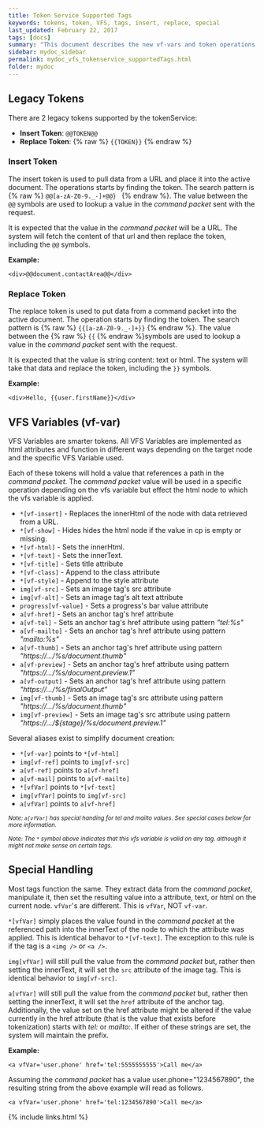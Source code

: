 ```yaml
---
title: Token Service Supported Tags
keywords: tokens, token, VFS, tags, insert, replace, special
last_updated: February 22, 2017
tags: [docs]
summary: "This document describes the new vf-vars and token operations now supported by the token service. Note the vfvar (no hyphen) tokens are separate and not impacted by the vf-vars."
sidebar: mydoc_sidebar
permalink: mydoc_vfs_tokenservice_supportedTags.html
folder: mydoc
---
```


## Legacy Tokens
There are 2 legacy tokens supported by the tokenService:
- __Insert Token__: ```@@TOKEN@@```
- __Replace Token__: {% raw %} ``` {{TOKEN}} ```
{% endraw %}
### Insert Token
The insert token is used to pull data from a URL and place it into the active document.  The operations starts by finding the token. The search pattern is {% raw %} ```@@[a-zA-Z0-9._-]+@@} ``` {% endraw %}.  The value between the ```@@``` symbols are used to lookup a value in the _command packet_ sent with the request.  

It is expected that the value in the _command packet_ will be a URL. The system will fetch the content of that url and then replace the token, including the ```@@``` symbols.

__Example:__

```
<div>@@document.contactArea@@</div>
```

### Replace Token
The replace token is used to put data from a command packet into the active document. The operation starts by finding the token. The search pattern is {% raw %} ```{{[a-zA-Z0-9._-]+}}``` {% endraw %}. The value between the {% raw %} ```{{``` {% endraw %}symbols are used to lookup a value in the _command packet_ sent with the request.

It is expected that the value is string content: text or html. The system will take that data and replace the token, including the ```}}``` symbols.

__Example:__

```
<div>Hello, {{user.firstName}}</div>
```

## VFS Variables (vf-var)

VFS Variables are smarter tokens. All VFS Variables are implemented as html attributes and function in different ways depending on the target node and the specific VFS Variable used.

Each of these tokens will hold a value that references a path in the _command packet_. The _command packet_ value will be used in a specific operation depending on the vfs variable but effect the html node to which the vfs variable is applied.

- ```*[vf-insert]``` - Replaces the innerHtml of the node with data retrieved from a URL.
- ```*[vf-show]``` - Hides hides the html node if the value in cp is empty or missing.
- ```*[vf-html]``` - Sets the innerHtml.
- ```*[vf-text]``` - Sets the innerText.
- ```*[vf-title]``` - Sets title attribute
- ```*[vf-class]``` - Append to the class attribute
- ```*[vf-style]``` - Append to the style attribute
- ```img[vf-src]``` - Sets an image tag's src attribute
- ```img[vf-alt]``` - Sets an image tag's alt text attribute
- ```progress[vf-value]``` - Sets a progress's bar value attribute
- ```a[vf-href]``` - Sets an anchor tag's href attribute
- ```a[vf-tel]``` - Sets an anchor tag's href attribute using pattern _"tel:%s"_
- ```a[vf-mailto]``` - Sets an anchor tag's href attribute using pattern _"mailto:%s"_
- ```a[vf-thumb]``` - Sets an anchor tag's href attribute using pattern _"https://.../%s/document.thumb"_
- ```a[vf-preview]``` - Sets an anchor tag's href attribute using pattern _"https://.../%s/document.preview.1"_
- ```a[vf-output]``` - Sets an anchor tag's href attribute using pattern _"https://.../%s/finalOutput"_
- ```img[vf-thumb]``` - Sets an image tag's src attribute using pattern _"https://.../%s/document.thumb"_
- ```img[vf-preview]``` - Sets an image tag's src attribute using pattern _"https://.../${stage}/%s/document.preview.1"_

Several aliases exist to simplify document creation:

- ```*[vf-var]``` points to ```*[vf-html]```
- ```img[vf-ref]``` points to ```img[vf-src]```
- ```a[vf-ref]``` points to ```a[vf-href]```
- ```a[vf-mail]``` points to ```a[vf-mailto]```
- ```*[vfVar]``` points to ```*[vf-text]```
- ```img[vfVar]``` points to ```img[vf-src]```
- ```a[vfVar]``` points to ```a[vf-href]```

<sup>_Note: ```a[vfVar]``` has special handing for tel and mailto values.  See special
cases below for more information._</sup>

<sup>_Note: The ```*``` symbol above indicates that this vfs variable is valid on any tag. although it might not make sense on certain tags._</sup>

## Special Handling

Most tags function the same. They extract data from the _command packet_, manipulate it, then set the resulting value into a attribute, text, or html on the current node. ```vfVar```'s are different.  This is ```vfVar```, NOT ```vf-var```.

 ```*[vfVar]``` simply places the value found in the _command packet_ at the referenced path into the innerText of the node to which the attribute was applied. This is identical behavor to ```*[vf-text]```. The exception to this rule is if the tag is a ```<img />``` or ```<a />```.

 ```img[vfVar]``` will still pull the value from the _command packet_ but, rather then setting the innerText, it will set the ```src``` attribute of the image tag. This is identical behavior to ```img[vf-src]```.

 ```a[vfVar]``` will still pull the value from the _command packet_ but, rather then setting the innerText, it will set the ```href``` attribute of the anchor tag.  Additionally, the value set on the href attribute might be altered if the value currently in the href attribute (that is the value that exists before tokenization) starts with _tel:_ or _mailto:_.   If either of these strings are set, the system will maintain the prefix.

__Example:__

```
<a vfVar='user.phone' href='tel:5555555555'>Call me</a>
```

Assuming the _command packet_ has a value user.phone="1234567890", the resulting string from the above example will read as follows.

```
<a vfVar='user.phone' href='tel:1234567890'>Call me</a>
```
{% include links.html %}

